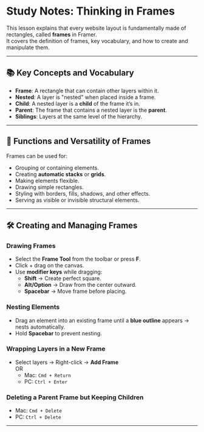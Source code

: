 # Study Notes: Thinking in Frames

This lesson explains that every website layout is fundamentally made of rectangles, called **frames** in Framer.  
It covers the definition of frames, key vocabulary, and how to create and manipulate them.

---

## 📚 Key Concepts and Vocabulary

- **Frame**: A rectangle that can contain other layers within it.
- **Nested**: A layer is "nested" when placed inside a frame.
- **Child**: A nested layer is a **child** of the frame it’s in.
- **Parent**: The frame that contains a nested layer is the **parent**.
- **Siblings**: Layers at the same level of the hierarchy.

---

## 🔄 Functions and Versatility of Frames

Frames can be used for:
- Grouping or containing elements.
- Creating **automatic stacks** or **grids**.
- Making elements flexible.
- Drawing simple rectangles.
- Styling with borders, fills, shadows, and other effects.
- Serving as visible or invisible structural elements.

---

## 🛠 Creating and Managing Frames

### Drawing Frames
- Select the **Frame Tool** from the toolbar or press **F**.
- Click + drag on the canvas.
- Use **modifier keys** while dragging:
  - **Shift** → Create perfect square.
  - **Alt/Option** → Draw from the center outward.
  - **Spacebar** → Move frame before placing.

### Nesting Elements
- Drag an element into an existing frame until a **blue outline** appears → nests automatically.
- Hold **Spacebar** to prevent nesting.

### Wrapping Layers in a New Frame
- Select layers → Right-click → **Add Frame**  
  OR  
  - Mac: `Cmd + Return`  
  - PC: `Ctrl + Enter`

### Deleting a Parent Frame but Keeping Children
- Mac: `Cmd + Delete`  
- PC: `Ctrl + Delete`

---
